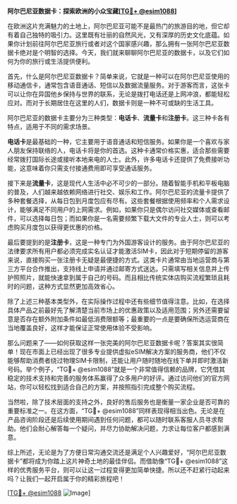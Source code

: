 **阿尔巴尼亚数据卡：探索欧洲的小众宝藏[[TG💪+ @esim1088](https://t.me/s/esim1088)]**

在欧洲这片充满魅力的土地上，阿尔巴尼亚可能不是最热门的旅游目的地，但它却有着自己独特的吸引力。这里既有壮丽的自然风光，又有深厚的历史文化底蕴。如果你计划前往阿尔巴尼亚旅行或者对这个国家感兴趣，那么拥有一张阿尔巴尼亚数据卡绝对是个明智的选择。今天，我们就来聊聊阿尔巴尼亚的数据卡，以及它们如何为你的旅行或生活提供便利。

首先，什么是阿尔巴尼亚数据卡？简单来说，它就是一种可以在阿尔巴尼亚使用的移动通信卡，通常包含语音通话、短信以及数据流量服务。对于游客而言，这张卡可以让你在异国他乡保持与世界的联系，无论是拨打电话还是上网冲浪，都能轻松应对。而对于长期居住在这里的人们，数据卡则是一种不可或缺的生活工具。

阿尔巴尼亚的数据卡主要分为三种类型：**电话卡**、**流量卡**和**注册卡**。这三种卡各有特点，适用于不同的需求场景。

**电话卡**是最基础的一种，它主要用于语音通话和短信服务。如果你是一个喜欢与家人朋友保持联络的人，电话卡将是你的首选。这种卡通常价格实惠，适合那些需要经常拨打国际长途或接听本地来电的人士。此外，许多电话卡还提供了免费接听功能，这意味着你只需支付接通费用即可享受通话服务。

接下来是**流量卡**，这是现代人生活中必不可少的一部分。随着智能手机和平板电脑的普及，人们越来越依赖网络进行社交、娱乐和工作。阿尔巴尼亚的流量卡提供了多种套餐选择，从每日包到月度包应有尽有。这些套餐根据使用频率和个人需求设计，能够满足不同用户的上网需求。例如，如果你只是偶尔访问社交媒体或查看邮件，可以选择每日包；而如果你是一名需要频繁下载大文件的专业人士，则可以考虑购买月度包以获得更优惠的价格。

最后要提到的是**注册卡**，这是一种专门为外国游客设计的服务。由于阿尔巴尼亚的法律要求所有用户都必须完成实名认证才能激活SIM卡，因此对于短期停留的游客来说，直接购买一张注册卡无疑是最便捷的方式。这类卡片通常由当地运营商与第三方平台合作推出，支持线上申请并通过邮寄方式送达。只需填写相关信息并上传护照照片，就能快速拿到属于自己的号码。而且相比传统实体店购买流程繁琐且耗时的问题，这种方式显然更加高效省心。

除了上述三种基本类型外，在实际操作过程中还有些细节值得注意。比如，在选择具体产品之前最好先了解清楚当前市场上的优惠政策以及适用范围；另外还需要留意是否存在额外附加条件如最低消费限额等；最重要的一点是要确保所选运营商在当地覆盖良好，这样才能保证正常使用体验不受影响。

那么问题来了——如何获取这样一张完美的阿尔巴尼亚数据卡呢？答案其实很简单！现在市面上已经出现了很多专业提供虚拟eSIM解决方案的服务商，他们不仅能够帮助消费者绕过物理SIM卡限制，还能让用户随时随地在线下单并即时激活新号码。举个例子，“TG💪+ @esim1088”就是一个非常值得信赖的品牌，它凭借其稳定的技术支持和完善的服务体系赢得了众多用户的好评。通过访问他们的官方网站，你可以轻松找到适合自己的方案，并按照指引完成整个购买流程。

当然啦，除了技术层面的支持之外，良好的售后服务也是衡量一家企业是否可靠的重要标准之一。在这方面，“TG💪+ @esim1088”同样表现得相当出色。无论是在产品咨询阶段还是后续使用期间遇到任何问题，都可以随时联系客服人员寻求帮助。他们会耐心解答每一个疑问，并尽力协助解决问题，力求让每位客户都感到满意。

综上所述，无论是为了方便日常沟通交流还是满足个人兴趣爱好，“阿尔巴尼亚数据卡”都将成为你踏上这片神奇土地的最佳伴侣。而借助像“TG💪+ @esim1088”这样的优秀服务平台，则可以让这一过程变得更加简单快捷。所以还不赶紧行动起来吗？让我们一起开启属于你的精彩旅程吧！

[[TG💪+ @esim1088](https://t.me/s/esim1088) ![Image](https://i.postimg.cc/4NQfJmqS/Snipaste-2025-05-13-00-14-12.png)]